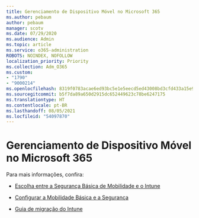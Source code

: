 ```yaml
---
title: Gerenciamento de Dispositivo Móvel no Microsoft 365
ms.author: pebaum
author: pebaum
manager: scotv
ms.date: 07/29/2020
ms.audience: Admin
ms.topic: article
ms.service: o365-administration
ROBOTS: NOINDEX, NOFOLLOW
localization_priority: Priority
ms.collection: Adm_O365
ms.custom:
- "1790"
- "9000214"
ms.openlocfilehash: 8319f0783acae6ed93bc5e1e5eecd5ed43008bd3cfd433a15e912e175a522f9d
ms.sourcegitcommit: b5f7da89a650d2915dc652449623c78be6247175
ms.translationtype: HT
ms.contentlocale: pt-BR
ms.lasthandoff: 08/05/2021
ms.locfileid: "54097870"
---
```

# <a name="mobile-device-management-in-microsoft-365"></a>Gerenciamento de Dispositivo Móvel no Microsoft 365

Para mais informações, confira: 

- [Escolha entre a Segurança Básica de Mobilidade e o Intune](https://docs.microsoft.com/office365/securitycompliance/choose-between-mdm-and-intune)

- [Configurar a Mobilidade Básica e a Segurança](https://support.office.com/article/Set-up-Mobile-Device-Management-MDM-in-Office-365-dd892318-bc44-4eb1-af00-9db5430be3cd)

- [Guia de migração do Intune](https://docs.microsoft.com/intune/migration-guide)